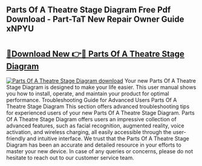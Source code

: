 ## Parts Of A Theatre Stage Diagram Free Pdf Download - Part-TaT New Repair Owner Guide xNPYU

# <h2><a href="http://dfr04e.blite.top/?on=Parts+Of+A+Theatre+Stage+Diagram">🔗Download New 👉🔴 Parts Of A Theatre Stage Diagram</a></h2>

[![Parts Of A Theatre Stage Diagram download](https://i.imgur.com/lujVjoI.png)](http://dfr04e.blite.top/?on=Parts+Of+A+Theatre+Stage+Diagram)
Your new Parts Of A Theatre Stage Diagram is designed to make your life easier. This user manual shows you how to install, operate, and maintain your product for optimal performance. Troubleshooting Guide for Advanced Users Parts Of A Theatre Stage Diagram This section offers advanced troubleshooting tips for experienced users of your new Parts Of A Theatre Stage Diagram. Parts Of A Theatre Stage Diagram offers users an impressive collection of advanced features, such as facial recognition, augmented reality, voice activation, and wireless charging, all easily accessible through the user-friendly and intuitive interface. We trust that the Parts Of A Theatre Stage Diagram has been an accurate and detailed resource in your efforts to master your new device. In case of any queries or concerns, please do not hesitate to reach out to our customer service team.
